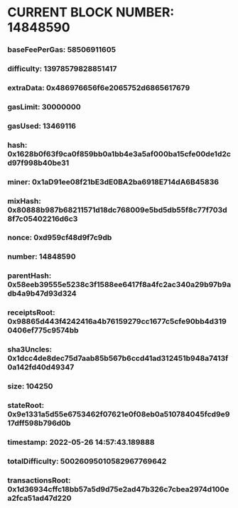 # CURRENT BLOCK NUMBER: 14848590

### baseFeePerGas: 58506911605
### difficulty: 13978579828851417
### extraData: 0x486976656f6e2065752d6865617679
### gasLimit: 30000000
### gasUsed: 13469116
### hash: 0x1628b0f63f9ca0f859bb0a1bb4e3a5af000ba15cfe00de1d2cd97f998b40be31
### miner: 0x1aD91ee08f21bE3dE0BA2ba6918E714dA6B45836
### mixHash: 0x80888b987b68211571d18dc768009e5bd5db55f8c77f703d8f7c05402216d6c3
### nonce: 0xd959cf48d9f7c9db
### number: 14848590
### parentHash: 0x58eeb39555e5238c3f1588ee6417f8a4fc2ac340a29b97b9adb4a9b47d93d324
### receiptsRoot: 0x98865d443f4242416a4b76159279cc1677c5cfe90bb4d3190406ef775c9574bb
### sha3Uncles: 0x1dcc4de8dec75d7aab85b567b6ccd41ad312451b948a7413f0a142fd40d49347
### size: 104250
### stateRoot: 0x9e1331a5d55e6753462f07621e0f08eb0a510784045fcd9e917dff598b796d0b
### timestamp: 2022-05-26 14:57:43.189888
### totalDifficulty: 50026095010582967769642
### transactionsRoot: 0x1d36934cffc18bb57a5d9d75e2ad47b326c7cbea2974d100ea2fca51ad47d220
